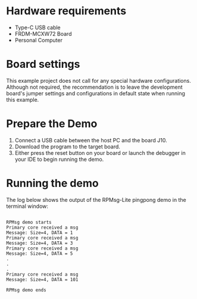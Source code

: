 Hardware requirements
=====================
- Type-C USB cable
- FRDM-MCXW72 Board
- Personal Computer

Board settings
==============
This example project does not call for any special hardware configurations.
Although not required, the recommendation is to leave the development board's jumper settings
and configurations in default state when running this example.

Prepare the Demo
================
1. Connect a USB cable between the host PC and the board J10.
2. Download the program to the target board.
3. Either press the reset button on your board or launch the debugger in your IDE to begin running the demo.

Running the demo
================
The log below shows the output of the RPMsg-Lite pingpong demo in the terminal window:
~~~~~~~~~~~~~~~~~~~~~~~~~~~~~~~~~~~

RPMsg demo starts
Primary core received a msg
Message: Size=4, DATA = 1
Primary core received a msg
Message: Size=4, DATA = 3
Primary core received a msg
Message: Size=4, DATA = 5
.
.
.
Primary core received a msg
Message: Size=4, DATA = 101

RPMsg demo ends
~~~~~~~~~~~~~~~~~~~~~~~~~~~~~~~~~~~
